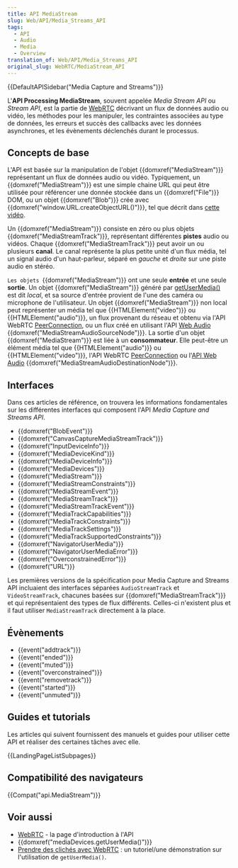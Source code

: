 ```yaml
---
title: API MediaStream
slug: Web/API/Media_Streams_API
tags:
  - API
  - Audio
  - Media
  - Overview
translation_of: Web/API/Media_Streams_API
original_slug: WebRTC/MediaStream_API
---
```

{{DefaultAPISidebar("Media Capture and Streams")}}

L'**API Processing MediaStream**, souvent appelée _Media Stream API_ ou _Stream API_, est la partie de [WebRTC](/fr/docs/WebRTC) décrivant un flux de données audio ou vidéo, les méthodes pour les manipuler, les contraintes associées au type de données, les erreurs et succès des callbacks avec les données asynchrones, et les évènements déclenchés durant le processus.

## Concepts de base

L'API est basée sur la manipulation de l'objet {{domxref("MediaStream")}} représentant un flux de données audio ou vidéo. Typiquement, un {{domxref("MediaStream")}} est une simple chaine URL qui peut être utilisée pour référencer une donnée stockée dans un {{domxref("File")}} DOM, ou un objet {{domxref("Blob")}} crée avec {{domxref("window.URL.createObjectURL()")}}, tel que décrit dans [cette vidéo](/en-US/docs/WebRTC/taking_webcam_photos#Get_the_video).

Un {{domxref("MediaStream")}} consiste en zéro ou plus objets {{domxref("MediaStreamTrack")}}, représentant différentes **pistes** audio ou vidéos. Chaque {{domxref("MediaStreamTrack")}} peut avoir un ou plusieurs **canal**. Le canal représente la plus petite unité d'un flux média, tel un signal audio d'un haut-parleur, séparé en _gauche_ et _droite_ sur une piste audio en stéréo.

`Les objets `{{domxref("MediaStream")}} ont une seule **entrée** et une seule **sortie**. Un objet {{domxref("MediaStream")}} généré par [getUserMedia()](/en-US/docs/WebRTC/navigator.getUserMedia) est dit _local_, et sa source d'entrée provient de l'une des caméra ou microphone de l'utilisateur. Un objet {{domxref("MediaStream")}} non local peut représenter un média tel que {{HTMLElement("video")}} ou {{HTMLElement("audio")}}, un flux provenant du réseau et obtenu via l'API WebRTC [PeerConnection](/en-US/docs/WebRTC/PeerConnection_API), ou un flux créé en utilisant l'API [Web Audio](/en-US/docs/Web_Audio_API) {{domxref("MediaStreamAudioSourceNode")}}. La sortie d'un objet {{domxref("MediaStream")}} est liée à un **consommateur**. Elle peut-être un élément média tel que {{HTMLElement("audio")}} ou {{HTMLElement("video")}}, l'API WebRTC [PeerConnection](/en-US/docs/WebRTC/PeerConnection_API) ou l'[API Web Audio](/en-US/docs/Web_Audio_API) {{domxref("MediaStreamAudioDestinationNode")}}.

## Interfaces

Dans ces articles de référence, on trouvera les informations fondamentales sur les différentes interfaces qui composent l'API _Media Capture and Streams API_.

- {{domxref("BlobEvent")}}
- {{domxref("CanvasCaptureMediaStreamTrack")}}
- {{domxref("InputDeviceInfo")}}
- {{domxref("MediaDeviceKind")}}
- {{domxref("MediaDeviceInfo")}}
- {{domxref("MediaDevices")}}
- {{domxref("MediaStream")}}
- {{domxref("MediaStreamConstraints")}}
- {{domxref("MediaStreamEvent")}}
- {{domxref("MediaStreamTrack")}}
- {{domxref("MediaStreamTrackEvent")}}
- {{domxref("MediaTrackCapabilities")}}
- {{domxref("MediaTrackConstraints")}}
- {{domxref("MediaTrackSettings")}}
- {{domxref("MediaTrackSupportedConstraints")}}
- {{domxref("NavigatorUserMedia")}}
- {{domxref("NavigatorUserMediaError")}}
- {{domxref("OverconstrainedError")}}
- {{domxref("URL")}}

Les premières versions de la spécification pour Media Capture and Streams API incluaient des interfaces séparées `AudioStreamTrack` et `VideoStreamTrack`, chacunes basées sur {{domxref("MediaStreamTrack")}} et qui représentaient des types de flux différents. Celles-ci n'existent plus et il faut utiliser `MediaStreamTrack` directement à la place.

## Évènements

- {{event("addtrack")}}
- {{event("ended")}}
- {{event("muted")}}
- {{event("overconstrained")}}
- {{event("removetrack")}}
- {{event("started")}}
- {{event("unmuted")}}

## Guides et tutorials

Les articles qui suivent fournissent des manuels et guides pour utiliser cette API et réaliser des certaines tâches avec elle.

{{LandingPageListSubpages}}

## Compatibilité des navigateurs

{{Compat("api.MediaStream")}}

## Voir aussi

- [WebRTC](/fr/docs/Web/API/WebRTC_API) - la page d'introduction à l'API
- {{domxref("mediaDevices.getUserMedia()")}}
- [Prendre des clichés avec WebRTC](/fr/docs/Web/API/WebRTC_API/Taking_still_photos) : un tutoriel/une démonstration sur l'utilisation de `getUserMedia()`.
